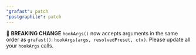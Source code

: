 ```yaml
---
"grafast": patch
"postgraphile": patch
---
```


🚨 **BREAKING CHANGE** `hookArgs()` now accepts arguments in the same order as
`grafast()`: `hookArgs(args, resolvedPreset, ctx)`. Please update all your
`hookArgs` calls.
